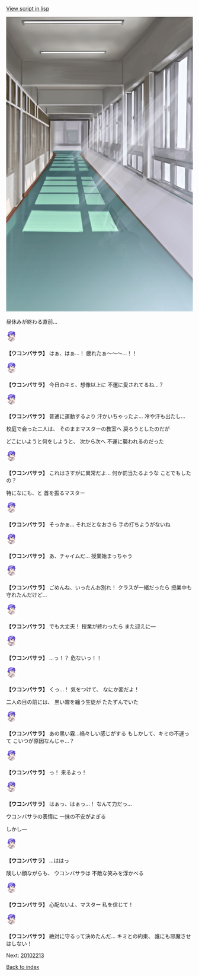 [View script in lisp](../scripts/20102212.txt)

![corridor_daytime.png](../images/backgrounds/corridor_daytime.png)

昼休みが終わる直前…

<img src="../images/units/201021.png" alt="201021.png" height="34"/>

**【ウコンバサラ】**
はぁ、はぁ…！
疲れたぁ～～～…！！

<img src="../images/units/201021.png" alt="201021.png" height="34"/>

**【ウコンバサラ】**
今日のキミ、想像以上に
不運に愛されてるね…？

<img src="../images/units/201021.png" alt="201021.png" height="34"/>

**【ウコンバサラ】**
普通に運動するより
汗かいちゃったよ…
冷や汗も出たし…

校庭で会った二人は、
そのままマスターの教室へ
戻ろうとしたのだが

どこにいようと何をしようと、
次から次へ
不運に襲われるのだった

<img src="../images/units/201021.png" alt="201021.png" height="34"/>

**【ウコンバサラ】**
これはさすがに異常だよ…
何か罰当たるような
ことでもしたの？

特になにも、と
首を振るマスター

<img src="../images/units/201021.png" alt="201021.png" height="34"/>

**【ウコンバサラ】**
そっかぁ…
それだとなおさら
手の打ちようがないね

<img src="../images/units/201021.png" alt="201021.png" height="34"/>

**【ウコンバサラ】**
あ、チャイムだ…
授業始まっちゃう

<img src="../images/units/201021.png" alt="201021.png" height="34"/>

**【ウコンバサラ】**
ごめんね、いったんお別れ！
クラスが一緒だったら
授業中も守れたんだけど…

<img src="../images/units/201021.png" alt="201021.png" height="34"/>

**【ウコンバサラ】**
でも大丈夫！
授業が終わったら
また迎えに―

<img src="../images/units/201021.png" alt="201021.png" height="34"/>

**【ウコンバサラ】**
…っ！？
危ないっ！！

<img src="../images/units/201021.png" alt="201021.png" height="34"/>

**【ウコンバサラ】**
くっ…！
気をつけて、
なにか変だよ！

二人の目の前には、
黒い霧を纏う生徒が
たたずんでいた

<img src="../images/units/201021.png" alt="201021.png" height="34"/>

**【ウコンバサラ】**
あの黒い霧…禍々しい感じがする
もしかして、キミの不運って
こいつが原因なんじゃ…？

<img src="../images/units/201021.png" alt="201021.png" height="34"/>

**【ウコンバサラ】**
っ！
来るよっ！

<img src="../images/units/201021.png" alt="201021.png" height="34"/>

**【ウコンバサラ】**
はぁっ、はぁっ…！
なんて力だっ…

ウコンバサラの表情に
一抹の不安がよぎる

しかし―

<img src="../images/units/201021.png" alt="201021.png" height="34"/>

**【ウコンバサラ】**
…ははっ

険しい顔ながらも、
ウコンバサラは
不敵な笑みを浮かべる

<img src="../images/units/201021.png" alt="201021.png" height="34"/>

**【ウコンバサラ】**
心配ないよ、マスター
私を信じて！

<img src="../images/units/201021.png" alt="201021.png" height="34"/>

**【ウコンバサラ】**
絶対に守るって決めたんだ…
キミとの約束、
誰にも邪魔させはしない！

Next: [20102213](20102213.md)

[Back to index](index.md)
